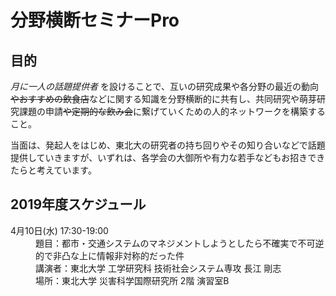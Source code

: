 # 分野横断セミナーPro

## 目的
*月に一人の話題提供者* を設けることで、互いの研究成果や各分野の最近の動向~~やおすすめの飲食店~~などに関する知識を分野横断的に共有し、共同研究や萌芽研究課題の申請~~や定期的な飲み会~~に繋げていくための人的ネットワークを構築すること。

当面は、発起人をはじめ、東北大の研究者の持ち回りやその知り合いなどで話題提供していきますが、いずれは、各学会の大御所や有力な若手などもお招きできたらと考えています。

## 2019年度スケジュール
<dl>
  <dt> 4月10日(水) 17:30-19:00 </dt>
  <dd>題目：都市・交通システムのマネジメントしようとしたら不確実で不可逆的で非凸な上に情報非対称的だった件 </dd>
  <dd>講演者：東北大学 工学研究科 技術社会システム専攻 長江 剛志</dd>
  <dd>場所：東北大学 災害科学国際研究所 2階 演習室B</dd>
  </dl>
